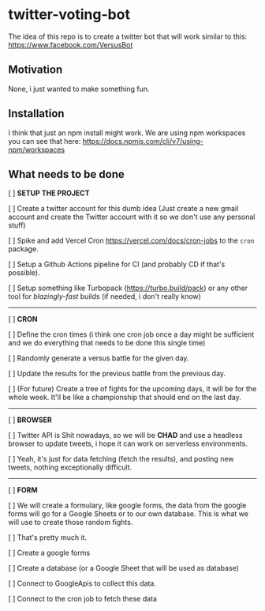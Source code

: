 # twitter-voting-bot

The idea of this repo is to create a twitter bot that will work similar to this: https://www.facebook.com/VersusBot

## Motivation

None, i just wanted to make something fun.

## Installation

I think that just an npm install might work.
We are using npm workspaces you can see that here:
https://docs.npmjs.com/cli/v7/using-npm/workspaces

## What needs to be done

[ ] **SETUP THE PROJECT**

[ ] Create a twitter account for this dumb idea (Just create a new gmail account and create the Twitter account with it so we don't use any personal stuff)

[ ] Spike and add Vercel Cron https://vercel.com/docs/cron-jobs to the `cron` package.

[ ] Setup a Github Actions pipeline for CI (and probably CD if that's possible).

[ ] Setup something like Turbopack (https://turbo.build/pack) or any other tool for _blazingly-fast_ builds (if needed, i don't really know)

---

[ ] **CRON**

[ ] Define the cron times (i think one cron job once a day might be sufficient and we do everything that needs to be done this single time)

[ ] Randomly generate a versus battle for the given day.

[ ] Update the results for the previous battle from the previous day.

[ ] (For future) Create a tree of fights for the upcoming days, it will be for the whole week. It'll be like a championship that should end on the last day.

---

[ ] **BROWSER**

[ ] Twitter API is Shit nowadays, so we will be **CHAD** and use a headless browser to update tweets, i hope it can work on serverless environments.

[ ] Yeah, it's just for data fetching (fetch the results), and posting new tweets, nothing exceptionally difficult.

---

[ ] **FORM**

[ ] We will create a formulary, like google forms, the data from the google forms will go for a Google Sheets or to our own database. This is what we will use to create those random fights.

[ ] That's pretty much it.

[ ] Create a google forms

[ ] Create a database (or a Google Sheet that will be used as database)

[ ] Connect to GoogleApis to collect this data.

[ ] Connect to the cron job to fetch these data
